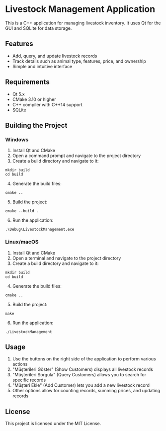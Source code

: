# Livestock Management Application

This is a C++ application for managing livestock inventory. It uses Qt for the GUI and SQLite for data storage.

## Features

- Add, query, and update livestock records
- Track details such as animal type, features, price, and ownership
- Simple and intuitive interface

## Requirements

- Qt 5.x
- CMake 3.10 or higher
- C++ compiler with C++14 support
- SQLite

## Building the Project

### Windows

1. Install Qt and CMake
2. Open a command prompt and navigate to the project directory
3. Create a build directory and navigate to it:
```
mkdir build
cd build
```
4. Generate the build files:
```
cmake ..
```
5. Build the project:
```
cmake --build .
```
6. Run the application:
```
.\Debug\LivestockManagement.exe
```

### Linux/macOS

1. Install Qt and CMake
2. Open a terminal and navigate to the project directory
3. Create a build directory and navigate to it:
```
mkdir build
cd build
```
4. Generate the build files:
```
cmake ..
```
5. Build the project:
```
make
```
6. Run the application:
```
./LivestockManagement
```

## Usage

1. Use the buttons on the right side of the application to perform various actions
2. "Müşterileri Göster" (Show Customers) displays all livestock records
3. "Müşterileri Sorgula" (Query Customers) allows you to search for specific records
4. "Müşteri Ekle" (Add Customer) lets you add a new livestock record
5. Other options allow for counting records, summing prices, and updating records

## License

This project is licensed under the MIT License.
